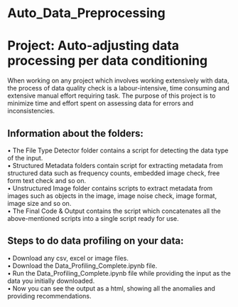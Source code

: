 # Auto_Data_Preprocessing
# Project: Auto-adjusting data processing per data conditioning
When working on any project which involves working extensively with data, the process of data quality check is a labour-intensive, time consuming and extensive manual effort requiring task. The purpose of this project is to minimize time and effort spent on assessing data for errors and inconsistencies.

## Information about the folders:
•	The File Type Detector folder contains a script for detecting the data type of the input.\
•	Structured Metadata folders contain script for extracting metadata from structured data such as frequency counts, embedded image check, free form text check and so on.\
•	Unstructured Image folder contains scripts to extract metadata from images such as objects in the image, image noise check, image format, image size and so on.\
•	The Final Code & Output contains the script which concatenates all the above-mentioned scripts into a single script ready for use.

## Steps to do data profiling on your data:
•	Download any csv, excel or image files.\
•	Download the Data_Profiling_Complete.ipynb file.\
•	Run the Data_Profiling_Complete.ipynb file while providing the input as the data you initially downloaded.\
•	Now you can see the output as a html, showing all the anomalies and providing recommendations.
